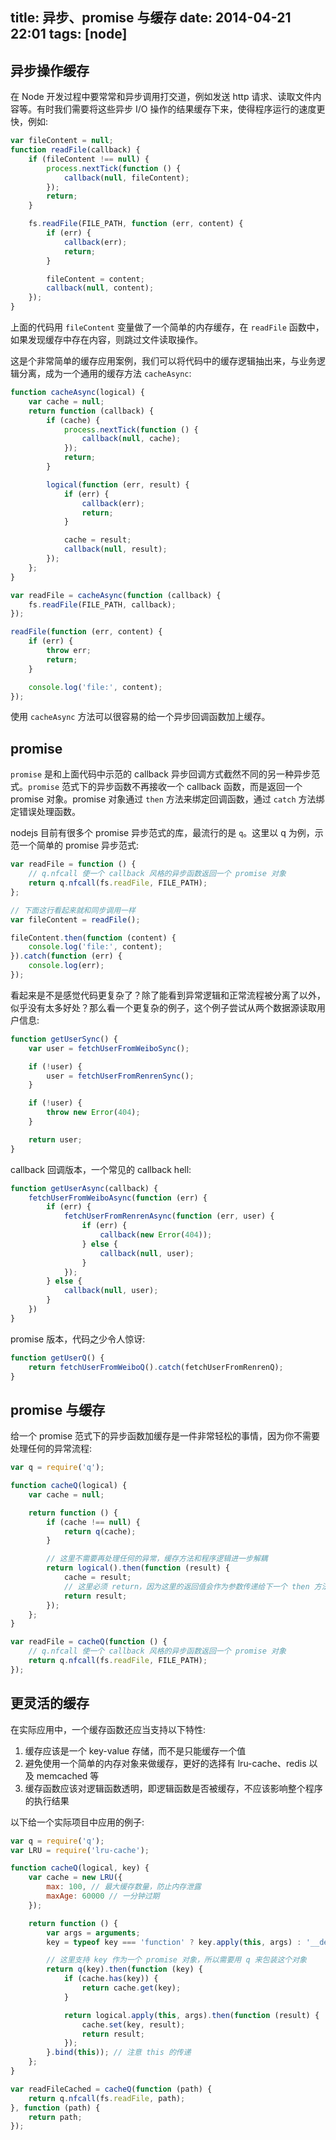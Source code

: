 title: 异步、promise 与缓存
date: 2014-04-21 22:01
tags: [node]
---

## 异步操作缓存

在 Node 开发过程中要常常和异步调用打交道，例如发送 http 请求、读取文件内容等。有时我们需要将这些异步 I/O 操作的结果缓存下来，使得程序运行的速度更快，例如:

```javascript
var fileContent = null;
function readFile(callback) {
    if (fileContent !== null) {
        process.nextTick(function () {
            callback(null, fileContent);
        });
        return;
    }

    fs.readFile(FILE_PATH, function (err, content) {
        if (err) {
            callback(err);
            return;
        }

        fileContent = content;
        callback(null, content);
    });
}
```

上面的代码用 `fileContent` 变量做了一个简单的内存缓存，在 `readFile` 函数中，如果发现缓存中存在内容，则跳过文件读取操作。

<!-- more -->

这是个非常简单的缓存应用案例，我们可以将代码中的缓存逻辑抽出来，与业务逻辑分离，成为一个通用的缓存方法 `cacheAsync`:

```javascript
function cacheAsync(logical) {
    var cache = null;
    return function (callback) {
        if (cache) {
            process.nextTick(function () {
                callback(null, cache);
            });
            return;
        }

        logical(function (err, result) {
            if (err) {
                callback(err);
                return;
            }

            cache = result;
            callback(null, result);
        });
    };
}

var readFile = cacheAsync(function (callback) {
    fs.readFile(FILE_PATH, callback);
});

readFile(function (err, content) {
    if (err) {
        throw err;
        return;
    }

    console.log('file:', content);
});
```

使用 `cacheAsync` 方法可以很容易的给一个异步回调函数加上缓存。

## promise

`promise` 是和上面代码中示范的 callback 异步回调方式截然不同的另一种异步范式。`promise` 范式下的异步函数不再接收一个 callback 函数，而是返回一个 promise 对象。promise 对象通过 `then` 方法来绑定回调函数，通过 `catch` 方法绑定错误处理函数。

nodejs 目前有很多个 promise 异步范式的库，最流行的是 `q`。这里以 q 为例，示范一个简单的 promise 异步范式:

```javascript
var readFile = function () {
    // q.nfcall 使一个 callback 风格的异步函数返回一个 promise 对象
    return q.nfcall(fs.readFile, FILE_PATH);
};

// 下面这行看起来就和同步调用一样
var fileContent = readFile();

fileContent.then(function (content) {
    console.log('file:', content);
}).catch(function (err) {
    console.log(err);
});
```

看起来是不是感觉代码更复杂了？除了能看到异常逻辑和正常流程被分离了以外，似乎没有太多好处？那么看一个更复杂的例子，这个例子尝试从两个数据源读取用户信息:

```javascript
function getUserSync() {
    var user = fetchUserFromWeiboSync();

    if (!user) {
        user = fetchUserFromRenrenSync();
    }

    if (!user) {
        throw new Error(404);
    }

    return user;
}
```

callback 回调版本，一个常见的 callback hell:

```javascript
function getUserAsync(callback) {
    fetchUserFromWeiboAsync(function (err) {
        if (err) {
            fetchUserFromRenrenAsync(function (err, user) {
                if (err) {
                    callback(new Error(404));
                } else {
                    callback(null, user);
                }
            });
        } else {
            callback(null, user);
        }
    })
}
```

promise 版本，代码之少令人惊讶:

```javascript
function getUserQ() {
    return fetchUserFromWeiboQ().catch(fetchUserFromRenrenQ);
}
```

## promise 与缓存

给一个 promise 范式下的异步函数加缓存是一件非常轻松的事情，因为你不需要处理任何的异常流程:

```javascript
var q = require('q');

function cacheQ(logical) {
    var cache = null;

    return function () {
        if (cache !== null) {
            return q(cache);
        }

        // 这里不需要再处理任何的异常，缓存方法和程序逻辑进一步解耦
        return logical().then(function (result) {
            cache = result;
            // 这里必须 return，因为这里的返回值会作为参数传递给下一个 then 方法绑定的回调函数
            return result;
        });
    };
}

var readFile = cacheQ(function () {
    // q.nfcall 使一个 callback 风格的异步函数返回一个 promise 对象
    return q.nfcall(fs.readFile, FILE_PATH);
});
```

## 更灵活的缓存 

在实际应用中，一个缓存函数还应当支持以下特性:

1. 缓存应该是一个 key-value 存储，而不是只能缓存一个值
2. 避免使用一个简单的内存对象来做缓存，更好的选择有 lru-cache、redis 以及 memcached 等
3. 缓存函数应该对逻辑函数透明，即逻辑函数是否被缓存，不应该影响整个程序的执行结果

以下给一个实际项目中应用的例子:

```javascript
var q = require('q');
var LRU = require('lru-cache');

function cacheQ(logical, key) {
    var cache = new LRU({
        max: 100, // 最大缓存数量，防止内存泄露
        maxAge: 60000 // 一分钟过期
    });

    return function () {
        var args = arguments;
        key = typeof key === 'function' ? key.apply(this, args) : '__default__';

        // 这里支持 key 作为一个 promise 对象，所以需要用 q 来包装这个对象
        return q(key).then(function (key) {
            if (cache.has(key)) {
                return cache.get(key);
            }

            return logical.apply(this, args).then(function (result) {
                cache.set(key, result);
                return result;
            });
        }.bind(this)); // 注意 this 的传递
    };
}

var readFileCached = cacheQ(function (path) {
    return q.nfcall(fs.readFile, path);
}, function (path) {
    return path;
});
```
